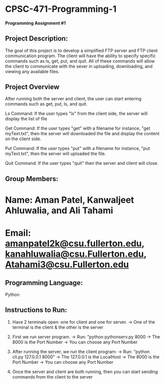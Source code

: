 # CPSC-471-Programming-1


#### Programming Assignment #1

## Project Description: 

The goal of this project is to develop a simplified FTP server and FTP client communication program. The client will have the ability to specify specific commands such as ls, get, put, and quit. All of these commands will allow the client to communicate with the sever in uploading, downloading, and viewing any available files. 

## Project Overview

After running both the server and client, the user can start entering commands such as get, put, ls, and quit. 

Ls Command: If the user types "ls" from the client side, the server will display the list of file

Get Command: If the user types "get" with a filename for instance, "get myText.txt", then the server will downloaded the file and display the content on the client side. 

Put Command: If the user types "put" with a filename for instance, "put myText.txt", then the server will uploaded the file. 

Quit Command: If the user types "quit" then the server and client will close. 

## Group Members:

# Name: Aman Patel, Kanwaljeet Ahluwalia, and Ali Tahami
# Email: amanpatel2k@csu.fullerton.edu, kanahluwalia@csu.Fullerton.edu, Atahami3@csu.Fullerton.edu

## Programming Language: 

Python 

## Instructions to Run:  
1. Have 2 terminals open: one for client and one for server. 
    -> One of the terminal is the client & the other is the server

2. First we run server program. 
    -> Run: "python pythonserv.py 8000
        -> The 8000 is the Port Number 
            -> You can choose any Port Number 

3. After running the server, we run the client program:
    -> Run: "python cli.py 127.0.0.1 8000" 
        -> The 127.0.0.1 is the LocalHost 
        -> The 8000 is the Port Number 
            -> You can choose any Port Number 

4. Once the server and client are both running, then you can start sending commands from the client to the server
